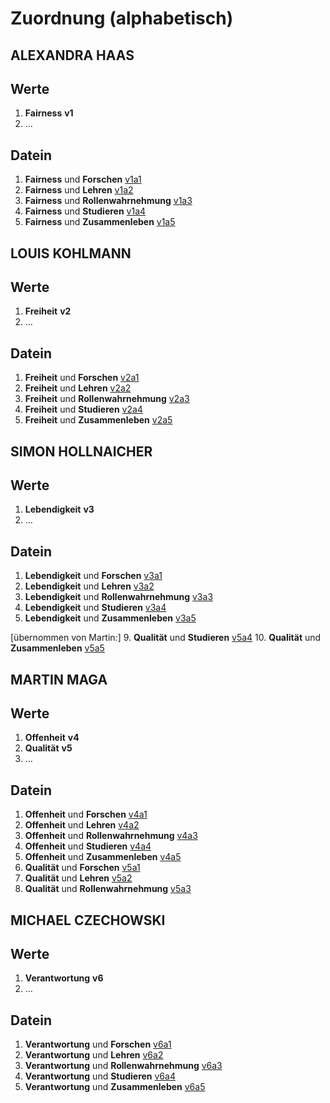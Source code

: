 <!---
   NAME - The NAME of this project is:
ethos

  FILE - The FILENAME of the current file is:
/fields_assignment.md

  CREATION - This project was CREATED on:
2017-01-28-16:15:00 UTC

  MODIFICATION - This project was last MODIFIED on:
2017-01-28-16:15:00 UTC

  VERSION - The current VERSION of this project is:
<git-commit-hash>-2017-01-28-16:15:00 UTC

  CREATOR(S) - This project was CREATED by:
Michael Czechowski, Martin Maga

  CONTACT - You can CONTACT the creator(s) or developer(s) of this project at:
E-Mail: mail@martinmaga.de

  COPYRIGHT - The COPYRIGHT holder of this project is:
COPYRIGHT (c) 2016 Martin Maga

  LICENSE - This project is LICENSED under the following license:
Martin Maga 2016 CC BY-SA 4.0 https://creativecommons.org

  SUBFILE – This is a SUBFILE! For more INFORMATION on this project go to:
/README.md
--->

# Zuordnung (alphabetisch)
## ALEXANDRA HAAS
## Werte
1. **Fairness** **v1**
2. …

## Datein
1. **Fairness** und **Forschen** [v1a1](ethos/contents/fields/v1a1.md)
2. **Fairness** und **Lehren** [v1a2](ethos/contents/fields/v1a2.md)
3. **Fairness** und **Rollenwahrnehmung** [v1a3](ethos/contents/fields/v1a3.md)
4. **Fairness** und **Studieren** [v1a4](ethos/contents/fields/v1a4.md)
5. **Fairness** und **Zusammenleben** [v1a5](ethos/contents/fields/v1a5.md)

## LOUIS KOHLMANN
## Werte
1. **Freiheit** **v2**
2. …

## Datein
1. **Freiheit** und **Forschen** [v2a1](ethos/contents/fields/v2a1.md)
2. **Freiheit** und **Lehren** [v2a2](ethos/contents/fields/v2a2.md)
3. **Freiheit** und **Rollenwahrnehmung** [v2a3](ethos/contents/fields/v2a3.md)
4. **Freiheit** und **Studieren** [v2a4](ethos/contents/fields/v2a4.md)
5. **Freiheit** und **Zusammenleben** [v2a5](ethos/contents/fields/v2a5.md)

## SIMON HOLLNAICHER
## Werte
1. **Lebendigkeit** **v3**
2. …

## Datein
1. **Lebendigkeit** und **Forschen** [v3a1](ethos/contents/fields/v3a1.md)
2. **Lebendigkeit** und **Lehren** [v3a2](ethos/contents/fields/v3a2.md)
3. **Lebendigkeit** und **Rollenwahrnehmung** [v3a3](ethos/contents/fields/v3a3.md)
4. **Lebendigkeit** und **Studieren** [v3a4](ethos/contents/fields/v3a4.md)
5. **Lebendigkeit** und **Zusammenleben** [v3a5](ethos/contents/fields/v3a5.md)

[übernommen von Martin:]
9. **Qualität** und **Studieren** [v5a4](ethos/contents/fields/v5a4.md)
10. **Qualität** und **Zusammenleben** [v5a5](ethos/contents/fields/v5a5.md)

## MARTIN MAGA
## Werte
1. **Offenheit** **v4**
2. **Qualität** **v5**
3. …

## Datein
1. **Offenheit** und **Forschen** [v4a1](../contents/fields/v4a1.md)
2. **Offenheit** und **Lehren** [v4a2](ethos/contents/fields/v4a2.md)
3. **Offenheit** und **Rollenwahrnehmung** [v4a3](ethos/contents/fields/v4a3.md)
4. **Offenheit** und **Studieren** [v4a4](ethos/contents/fields/v4a4.md)
5. **Offenheit** und **Zusammenleben** [v4a5](ethos/contents/fields/v4a5.md)
6. **Qualität** und **Forschen** [v5a1](ethos/contents/fields/v5a1.md)
7. **Qualität** und **Lehren** [v5a2](ethos/contents/fields/v5a2.md)
8. **Qualität** und **Rollenwahrnehmung** [v5a3](ethos/contents/fields/v5a3.md)

## MICHAEL CZECHOWSKI
## Werte
1. **Verantwortung** **v6**
2. …

## Datein
1. **Verantwortung** und **Forschen** [v6a1](ethos/contents/fields/v6a1.md)
2. **Verantwortung** und **Lehren** [v6a2](ethos/contents/fields/v6a2.md)
3. **Verantwortung** und **Rollenwahrnehmung** [v6a3](ethos/contents/fields/v6a3.md)
4. **Verantwortung** und **Studieren** [v6a4](ethos/contents/fields/v6a4.md)
5. **Verantwortung** und **Zusammenleben** [v6a5](ethos/contents/fields/v6a5.md)
